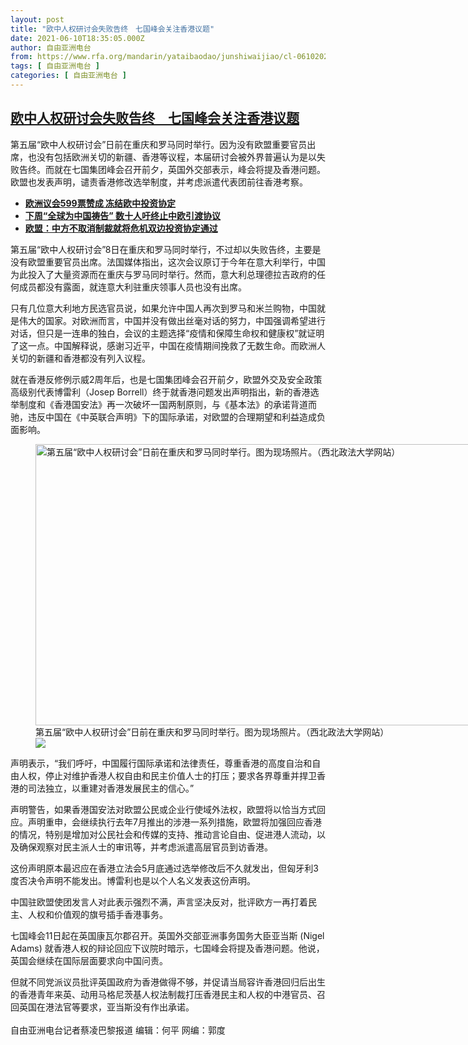 ```yaml
---
layout: post
title: "欧中人权研讨会失败告终　七国峰会关注香港议题"
date: 2021-06-10T18:35:05.000Z
author: 自由亚洲电台
from: https://www.rfa.org/mandarin/yataibaodao/junshiwaijiao/cl-06102021143235.html
tags: [ 自由亚洲电台 ]
categories: [ 自由亚洲电台 ]
---
```

<!--1623350105000-->
[欧中人权研讨会失败告终　七国峰会关注香港议题](https://www.rfa.org/mandarin/yataibaodao/junshiwaijiao/cl-06102021143235.html)
------

<div>
<p>第五届“欧中人权研讨会”日前在重庆和罗马同时举行。因为没有欧盟重要官员出席，也没有包括欧洲关切的新疆、香港等议程，本届研讨会被外界普遍认为是以失败告终。而就在七国集团峰会召开前夕，英国外交部表示，峰会将提及香港问题。欧盟也发表声明，谴责香港修改选举制度，并考虑派遣代表团前往香港考察。</p><ul><li><strong><a href="https://www.rfa.org/mandarin/yataibaodao/junshiwaijiao/cl-05202021125504.html">欧洲议会599票赞成 冻结欧中投资协定</a></strong></li><li><strong><a href="https://www.rfa.org/mandarin/yataibaodao/renquanfazhi/hc-05212021104934.html">下周“全球为中国祷告” 数十人吁终止中欧引渡协议</a></strong></li><li><a href="https://www.rfa.org/mandarin/Xinwen/10-05192021140733.html"><strong>欧盟：中方不取消制裁就将危机双边投资协定通过</strong></a></li></ul><p>第五届“欧中人权研讨会”8日在重庆和罗马同时举行，不过却以失败告终，主要是没有欧盟重要官员出席。法国媒体指出，这次会议原订于今年在意大利举行，中国为此投入了大量资源而在重庆与罗马同时举行。然而，意大利总理德拉吉政府的任何成员都没有露面，就连意大利驻重庆领事人员也没有出席。</p><p>只有几位意大利地方民选官员说，如果允许中国人再次到罗马和米兰购物，中国就是伟大的国家。对欧洲而言，中国并没有做出丝毫对话的努力，中国强调希望进行对话，但只是一连串的独白，会议的主题选择“疫情和保障生命权和健康权”就证明了这一点。中国解释说，感谢习近平，中国在疫情期间挽救了无数生命。而欧洲人关切的新疆和香港都没有列入议程。</p><p>就在香港反修例示威2周年后，也是七国集团峰会召开前夕，欧盟外交及安全政策高级别代表博雷利（Josep Borrell）终于就香港问题发出声明指出，新的香港选举制度和《香港国安法》再一次破坏一国两制原则，与《基本法》的承诺背道而驰，违反中国在《中英联合声明》下的国际承诺，对欧盟的合理期望和利益造成负面影响。</p><p><figure class="image-richtext image-inline captioned" style="width:800px;"><img alt="第五届“欧中人权研讨会”日前在重庆和罗马同时举行。图为现场照片。（西北政法大学网站）" height="450" src="https://www.rfa.org/mandarin/yataibaodao/junshiwaijiao/cl-06102021143235.html/20210610142933196.jpg/@@images/22e7e185-16ca-40d2-ac8f-a4a2abfeca48.jpeg" title="1" width="800"/><figcaption class="image-caption">第五届“欧中人权研讨会”日前在重庆和罗马同时举行。图为现场照片。（西北政法大学网站）</figcaption><small></small><div id="zoomattribute"><a data-caption="第五届“欧中人权研讨会”日前在重庆和罗马同时举行。图为现场照片。（西北政法大学网站）" data-fancybox="" href="https://www.rfa.org/mandarin/yataibaodao/junshiwaijiao/cl-06102021143235.html/20210610142933196.jpg" id="single_image" title="第五届“欧中人权研讨会”日前在重庆和罗马同时举行。图为现场照片。（西北政法大学网站）"><img src="/++plone++rfa-resources/img/icon-zoom.png"/></a></div></figure></p><p>声明表示，“我们呼吁，中国履行国际承诺和法律责任，尊重香港的高度自治和自由人权，停止对维护香港人权自由和民主价值人士的打压；要求各界尊重并捍卫香港的司法独立，以重建对香港发展民主的信心。”</p><p>声明警告，如果香港国安法对欧盟公民或企业行使域外法权，欧盟将以恰当方式回应。声明重申，会继续执行去年7月推出的涉港一系列措施，欧盟将加强回应香港的情况，特别是增加对公民社会和传媒的支持、推动言论自由、促进港人流动，以及确保观察对民主派人士的审讯等，并考虑派遣高层官员到访香港。</p><p>这份声明原本最迟应在香港立法会5月底通过选举修改后不久就发出，但匈牙利3度否决令声明不能发出。博雷利也是以个人名义发表这份声明。</p><p>中国驻欧盟使团发言人对此表示强烈不满，声言坚决反对，批评欧方一再打着民主、人权和价值观的旗号插手香港事务。</p><p>七国峰会11日起在英国康瓦尔郡召开。英国外交部亚洲事务国务大臣亚当斯 (Nigel Adams) 就香港人权的辩论回应下议院时暗示，七国峰会将提及香港问题。他说，英国会继续在国际层面要求向中国问责。</p><p>但就不同党派议员批评英国政府为香港做得不够，并促请当局容许香港回归后出生的香港青年来英、动用马格尼茨基人权法制裁打压香港民主和人权的中港官员、召回英国在港法官等要求，亚当斯没有作出承诺。<br/><br/>自由亚洲电台记者蔡凌巴黎报道 编辑：何平 网编：郭度</p>
</div>
